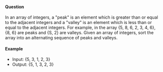 #### Question

In an array of integers, a "peak" is an element which is greater than or equal to the adjacent integers and a "valley" is an element which is less than or equal to the adjacent integers. For example, in the array {5, 8, 6, 2, 3, 4, 6}, {8, 6} are peaks and {S, 2} are valleys. Given an array of integers, sort the array into an alternating sequence of peaks and valleys.

#### Example

- Input: {5, 3, 1, 2, 3}
- Output: {5, 1, 3, 2, 3}

